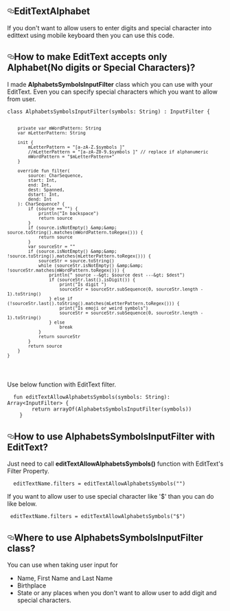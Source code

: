 <div class="Box-body">
        <article class="markdown-body entry-content p-5" itemprop="text"><h1><a id="user-content-edittextalphabet" class="anchor" aria-hidden="true" href="#edittextalphabet"><svg class="octicon octicon-link" viewBox="0 0 16 16" version="1.1" width="16" height="16" aria-hidden="true"><path fill-rule="evenodd" d="M4 9h1v1H4c-1.5 0-3-1.69-3-3.5S2.55 3 4 3h4c1.45 0 3 1.69 3 3.5 0 1.41-.91 2.72-2 3.25V8.59c.58-.45 1-1.27 1-2.09C10 5.22 8.98 4 8 4H4c-.98 0-2 1.22-2 2.5S3 9 4 9zm9-3h-1v1h1c1 0 2 1.22 2 2.5S13.98 12 13 12H9c-.98 0-2-1.22-2-2.5 0-.83.42-1.64 1-2.09V6.25c-1.09.53-2 1.84-2 3.25C6 11.31 7.55 13 9 13h4c1.45 0 3-1.69 3-3.5S14.5 6 13 6z"></path></svg></a>EditTextAlphabet</h1>
<p>If you don't want to allow users to enter digits and special character into edittext using mobile keyboard then you can use this code.</p>
<h2><a id="user-content-how-to-make-edittext-accepts-only-alphabetno-digits-or-special-characters" class="anchor" aria-hidden="true" href="#how-to-make-edittext-accepts-only-alphabetno-digits-or-special-characters"><svg class="octicon octicon-link" viewBox="0 0 16 16" version="1.1" width="16" height="16" aria-hidden="true"><path fill-rule="evenodd" d="M4 9h1v1H4c-1.5 0-3-1.69-3-3.5S2.55 3 4 3h4c1.45 0 3 1.69 3 3.5 0 1.41-.91 2.72-2 3.25V8.59c.58-.45 1-1.27 1-2.09C10 5.22 8.98 4 8 4H4c-.98 0-2 1.22-2 2.5S3 9 4 9zm9-3h-1v1h1c1 0 2 1.22 2 2.5S13.98 12 13 12H9c-.98 0-2-1.22-2-2.5 0-.83.42-1.64 1-2.09V6.25c-1.09.53-2 1.84-2 3.25C6 11.31 7.55 13 9 13h4c1.45 0 3-1.69 3-3.5S14.5 6 13 6z"></path></svg></a>How to make EditText accepts only Alphabet(No digits or Special Characters)?</h2>
<p>I made <strong>AlphabetsSymbolsInputFilter</strong> class which you can use with your EditText. Even you can specify special characters which you want to allow from user.</p>
<pre><code>class AlphabetsSymbolsInputFilter(symbols: String) : InputFilter {

        private var mWordPattern: String
        var mLetterPattern: String

        init {
            mLetterPattern = "[a-zA-Z.$symbols ]"
            //mLetterPattern = "[a-zA-Z0-9.$symbols ]" // replace if alphanumeric
            mWordPattern = "$mLetterPattern+"
        }

        override fun filter(
            source: CharSequence,
            start: Int,
            end: Int,
            dest: Spanned,
            dstart: Int,
            dend: Int
        ): CharSequence? {
            if (source == "") {
                println("In backspace")
                return source
            }
            if (source.isNotEmpty() &amp;&amp; source.toString().matches(mWordPattern.toRegex())) {
                return source
            }
            var sourceStr = ""
            if (source.isNotEmpty() &amp;&amp; !source.toString().matches(mLetterPattern.toRegex())) {
                sourceStr = source.toString()
                while (sourceStr.isNotEmpty() &amp;&amp; !sourceStr.matches(mWordPattern.toRegex())) {
                    println(" source --&gt; $source dest ---&gt; $dest")
                    if (sourceStr.last().isDigit()) {
                        print("Is digit ")
                        sourceStr = sourceStr.subSequence(0, sourceStr.length - 1).toString()
                    } else if (!sourceStr.last().toString().matches(mLetterPattern.toRegex())) {
                        print("Is emoji or weird symbols")
                        sourceStr = sourceStr.subSequence(0, sourceStr.length - 1).toString()
                    } else
                        break
                }
                return sourceStr
            }
            return source
        }
    }

</code></pre>
<p>Use below function with EditText filter.</p>
<pre><code>  fun editTextAllowAlphabetsSymbols(symbols: String): Array&lt;InputFilter&gt; {
        return arrayOf(AlphabetsSymbolsInputFilter(symbols))
    }
</code></pre>
<h2><a id="user-content-how-to-use-alphabetssymbolsinputfilter-with-edittext" class="anchor" aria-hidden="true" href="#how-to-use-alphabetssymbolsinputfilter-with-edittext"><svg class="octicon octicon-link" viewBox="0 0 16 16" version="1.1" width="16" height="16" aria-hidden="true"><path fill-rule="evenodd" d="M4 9h1v1H4c-1.5 0-3-1.69-3-3.5S2.55 3 4 3h4c1.45 0 3 1.69 3 3.5 0 1.41-.91 2.72-2 3.25V8.59c.58-.45 1-1.27 1-2.09C10 5.22 8.98 4 8 4H4c-.98 0-2 1.22-2 2.5S3 9 4 9zm9-3h-1v1h1c1 0 2 1.22 2 2.5S13.98 12 13 12H9c-.98 0-2-1.22-2-2.5 0-.83.42-1.64 1-2.09V6.25c-1.09.53-2 1.84-2 3.25C6 11.31 7.55 13 9 13h4c1.45 0 3-1.69 3-3.5S14.5 6 13 6z"></path></svg></a>How to use AlphabetsSymbolsInputFilter with EditText?</h2>
<p>Just need to call <strong>editTextAllowAlphabetsSymbols()</strong> function with EditText's Filter Property.</p>
<pre><code>  editTextName.filters = editTextAllowAlphabetsSymbols("")
</code></pre>
<p>If you want to allow user to use special character like '$' than you can do like below.</p>
<pre><code> editTextName.filters = editTextAllowAlphabetsSymbols("$")
</code></pre>
<h2><a id="user-content-where-to-use-alphabetssymbolsinputfilter-class" class="anchor" aria-hidden="true" href="#where-to-use-alphabetssymbolsinputfilter-class"><svg class="octicon octicon-link" viewBox="0 0 16 16" version="1.1" width="16" height="16" aria-hidden="true"><path fill-rule="evenodd" d="M4 9h1v1H4c-1.5 0-3-1.69-3-3.5S2.55 3 4 3h4c1.45 0 3 1.69 3 3.5 0 1.41-.91 2.72-2 3.25V8.59c.58-.45 1-1.27 1-2.09C10 5.22 8.98 4 8 4H4c-.98 0-2 1.22-2 2.5S3 9 4 9zm9-3h-1v1h1c1 0 2 1.22 2 2.5S13.98 12 13 12H9c-.98 0-2-1.22-2-2.5 0-.83.42-1.64 1-2.09V6.25c-1.09.53-2 1.84-2 3.25C6 11.31 7.55 13 9 13h4c1.45 0 3-1.69 3-3.5S14.5 6 13 6z"></path></svg></a>Where to use AlphabetsSymbolsInputFilter class?</h2>
<p>You can use when taking user input for</p>
<ul>
<li>Name, First Name and Last Name</li>
<li>Birthplace</li>
<li>State
or any places when you don't want to allow user to add digit and special characters.</li>
</ul>
</article>
      </div>
  </div>

